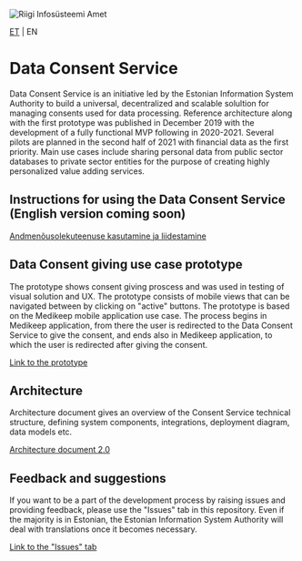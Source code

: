 ![Riigi Infosüsteemi Amet](https://github.com/e-gov/RIHA-Frontend/raw/master/logo/gov-CVI/lions.png "Riigi Infosüsteemi Amet")

[ET](https://github.com/e-gov/NT) | EN

# Data Consent Service

Data Consent Service is an initiative led by the Estonian Information System Authority to build a universal, decentralized and scalable solultion for managing consents used for data processing. Reference architecture along with the first prototype was published in December 2019 with the development of a fully functional MVP following in 2020-2021. Several pilots are planned in the second half of 2021 with financial data as the first priority. Main use cases include sharing personal data from public sector databases to private sector entities for the purpose of creating highly personalized value adding services. 

## Instructions for using the Data Consent Service (English version coming soon)

[Andmenõusolekuteenuse kasutamine ja liidestamine](https://github.com/e-gov/NT/blob/master/RIA%20n%C3%B5usolekuteenuse%20kasutamine%20ja%20liidestamine/RIA%20n%C3%B5usolekuteenuse%20kasutamine%20ja%20liidestamine.md)

## Data Consent giving use case prototype

The prototype shows consent giving proscess and was used in testing of visual solution and UX. The prototype consists of mobile views that can be navigated between by clicking on "active" buttons. The prototype is based on the Medikeep mobile application use case. The process begins in Medikeep application, from there the user is redirected to the Data Consent Service to give the consent, and ends also in Medikeep application, to which the user is redirected after giving the consent.

[Link to the prototype](https://www.figma.com/proto/AOLWfaI9YWXYouwbksDtos/NT%3A-Medikeep%3A-n%C3%B5usoleku-andmine-ver-03.03.2021?node-id=3%3A1863&scaling=min-zoom "prototype")

## Architecture

Architecture document gives an overview of the Consent Service technical structure, defining system components, integrations, deployment diagram, data models etc. 

[Architecture document 2.0](https://github.com/e-gov/NT/blob/51ca5a67ef61f94ece4e00e94b1bc543fec8ce27/architecture/Architecture%202.0.md "architecture document")

## Feedback and suggestions

If you want to be a part of the development process by raising issues and providing feedback, please use the "Issues" tab in this repository. Even if the majority is in Estonian, the Estonian Information System Authority will deal with translations once it becomes necessary.


[Link to the "Issues" tab](https://github.com/e-gov/NT/issues "issues")
